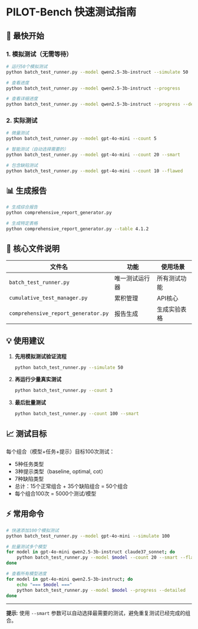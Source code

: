 # PILOT-Bench 快速测试指南

## 🚀 最快开始

### 1. 模拟测试（无需等待）
```bash
# 运行50个模拟测试
python batch_test_runner.py --model qwen2.5-3b-instruct --simulate 50

# 查看进度
python batch_test_runner.py --model qwen2.5-3b-instruct --progress

# 查看详细进度
python batch_test_runner.py --model qwen2.5-3b-instruct --progress --detailed
```

### 2. 实际测试
```bash
# 微量测试
python batch_test_runner.py --model gpt-4o-mini --count 5

# 智能测试（自动选择需要的）
python batch_test_runner.py --model gpt-4o-mini --count 20 --smart

# 包含缺陷测试
python batch_test_runner.py --model gpt-4o-mini --count 10 --flawed
```

## 📊 生成报告

```bash
# 生成综合报告
python comprehensive_report_generator.py

# 生成特定表格
python comprehensive_report_generator.py --table 4.1.2
```

## 🔧 核心文件说明

| 文件名 | 功能 | 使用场景 |
|--------|------|----------|
| `batch_test_runner.py` | 唯一测试运行器 | 所有测试功能 |
| `cumulative_test_manager.py` | 累积管理 | API核心 |
| `comprehensive_report_generator.py` | 报告生成 | 生成实验表格 |

## 💡 使用建议

1. **先用模拟测试验证流程**
   ```bash
   python batch_test_runner.py --simulate 50
   ```

2. **再运行少量真实测试**
   ```bash
   python batch_test_runner.py --count 3
   ```

3. **最后批量测试**
   ```bash
   python batch_test_runner.py --count 100 --smart
   ```

## 📈 测试目标

每个组合（模型+任务+提示）目标100次测试：
- 5种任务类型
- 3种提示类型（baseline, optimal, cot）
- 7种缺陷类型
- 总计：15个正常组合 + 35个缺陷组合 = 50个组合
- 每个组合100次 = 5000个测试/模型

## ⚡ 常用命令

```bash
# 快速添加100个模拟测试
python batch_test_runner.py --model gpt-4o-mini --simulate 100

# 批量测试多个模型
for model in gpt-4o-mini qwen2.5-3b-instruct claude37_sonnet; do
    python batch_test_runner.py --model $model --count 20 --smart --flawed
done

# 查看所有模型进度
for model in gpt-4o-mini qwen2.5-3b-instruct; do
    echo "=== $model ==="
    python batch_test_runner.py --model $model --progress --detailed
done
```

---
**提示**: 使用 `--smart` 参数可以自动选择最需要的测试，避免重复测试已经完成的组合。